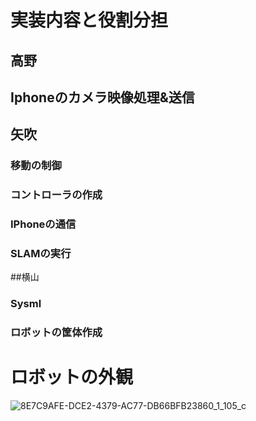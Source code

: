 # 実装内容と役割分担

## 高野
## Iphoneのカメラ映像処理&送信

## 矢吹
### 移動の制御
### コントローラの作成
### IPhoneの通信
### SLAMの実行

##横山
### Sysml
### ロボットの筐体作成

# ロボットの外観
![8E7C9AFE-DCE2-4379-AC77-DB66BFB23860_1_105_c](https://github.com/user-attachments/assets/f2781f5a-92fd-4844-88d8-0e954cdc8162)

